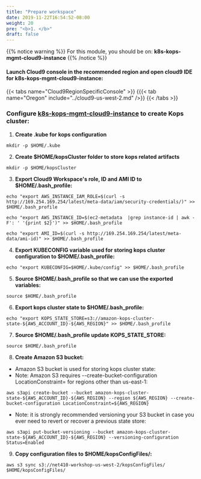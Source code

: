 ```yaml
---
title: "Prepare workspace"
date: 2019-11-22T16:54:52-08:00
weight: 20
pre: "<b>1. </b>"
draft: false
---
```


{{% notice warning %}}
For this module, you should be on: **k8s-kops-mgmt-cloud9-instance**
{{% /notice %}}

#### Launch Cloud9 console in the recommended region and open cloud9 IDE for k8s-kops-mgmt-cloud9-instance:

<!--
{{< tabs name="Region" >}}
{{{< tab name="Virginia" include="../cloud9-us-east-1.md" />}}
{{{< tab name="Oregon" include="../cloud9-us-west-2.md" />}}
{{{< tab name="Ireland" include="../cloud9-eu-west-1.md" />}}
{{{< tab name="Ohio" include="../cloud9-us-east-2.md" />}}
{{{< tab name="Singapore" include="../cloud9-ap-southeast-1.md" />}}
{{< /tabs >}}
-->

{{< tabs name="Cloud9RegionSpecificConsole" >}}
{{{< tab name="Oregon" include="../cloud9-us-west-2.md" />}}
{{< /tabs >}}

### Configure [k8s-kops-mgmt-cloud9-instance](https://console.aws.amazon.com/ec2/v2/home?#Instances:tag:Name=k8s-kops-mgmt-cloud9-instance;sort=desc:launchTime) to create Kops cluster:

1. **Create .kube for kops configuration**
```
mkdir -p $HOME/.kube
```
2. **Create $HOME/kopsCluster folder to store kops related artifacts**
```
mkdir -p $HOME/kopsCluster
```

3. **Export Cloud9 Workspace's role, ID and AMI ID to $HOME/.bash_profile:**
```
echo "export AWS_INSTANCE_IAM_ROLE=$(curl -s http://169.254.169.254/latest/meta-data/iam/security-credentials/)" >> $HOME/.bash_profile

echo "export AWS_INSTANCE_ID=$(ec2-metadata  |grep instance-id | awk -F': ' '{print $2}')" >> $HOME/.bash_profile

echo "export AMI_ID=$(curl -s http://169.254.169.254/latest/meta-data/ami-id)" >> $HOME/.bash_profile
```

4. **Export KUBECONFIG variable used for storing kops cluster configuration to $HOME/.bash_profile:**
```
echo "export KUBECONFIG=$HOME/.kube/config" >> $HOME/.bash_profile
```

5. **Source $HOME/.bash_profile so that we can use the exported variables:**
```
source $HOME/.bash_profile
```

6. **Export kops cluster state to $HOME/.bash_profile:**
```
echo "export KOPS_STATE_STORE=s3://amazon-kops-cluster-state-${AWS_ACCOUNT_ID}-${AWS_REGION}" >> $HOME/.bash_profile
```
7. **Source $HOME/.bash_profile update KOPS_STATE_STORE:**
```
source $HOME/.bash_profile
```

8. **Create Amazon S3 bucket:**
  * Amazon S3 bucket is used for storing kops cluster state:
  * Note: Amazon S3 requires --create-bucket-configuration LocationConstraint=<region> for regions other than us-east-1:
```
aws s3api create-bucket --bucket amazon-kops-cluster-state-${AWS_ACCOUNT_ID}-${AWS_REGION} --region ${AWS_REGION} --create-bucket-configuration LocationConstraint=${AWS_REGION}
```
  * Note: it is strongly recommended versioning your S3 bucket in case you ever need to revert or recover a previous state store:
```
aws s3api put-bucket-versioning --bucket amazon-kops-cluster-state-${AWS_ACCOUNT_ID}-${AWS_REGION} --versioning-configuration Status=Enabled
```

9. **Copy configuration files to $HOME/kopsConfigFiles/:**
```
aws s3 sync s3://net410-workshop-us-west-2/kopsConfigFiles/ $HOME/kopsConfigFiles/
```
